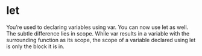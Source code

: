 # let


You’re used to declaring variables using var. You can now use let as well. The subtle difference lies in scope. While var results in a variable with the surrounding function as its scope, the scope of a variable declared using let is only the block it is in. 